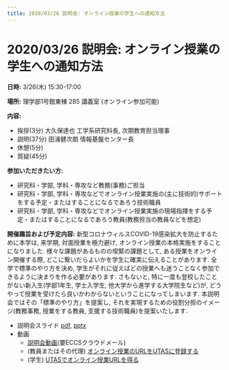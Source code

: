 ```yaml
---
title: 2020/03/26 説明会: オンライン授業の学生への通知方法
---
```


# 2020/03/26  説明会: オンライン授業の学生への通知方法

**日時:** 3/26(木) 15:30-17:00 

**場所:** 理学部1号館東棟 285 講義室 (オンライン参加可能)

**内容:**
 * 挨拶(3分) 大久保達也 工学系研究科長, 次期教育担当理事
 * 説明(37分) 田浦健次朗 情報基盤センター長
 * 休憩(5分)
 * 質疑(45分) 

**参加いただきたい方:**
 * 研究科・学部, 学科・専攻など教務(事務)ご担当
 * 研究科・学部, 学科・専攻などでオンライン授業実施の(主に技術的)サポートをする予定・またはすることになるであろう技術職員
 * 研究科・学部, 学科・専攻などでオンライン授業実施の現場指揮をする予定・またはすることになるであろう教員(教務担当の教員などを想定)

**開催趣旨および予定内容:** 新型コロナウィルスCOVID-19感染拡大を防止するために本学は, 来学期, 対面授業を極力避け, オンライン授業の本格実施をすることになりました. 様々な課題があるものの喫緊の課題として, ある授業をオンライン開催する際, どこに繋いだらよいかを学生に確実に伝えることがあります. 全学で標準のやり方を決め, 学生がそれに従えばどの授業へも迷うことなく参加できるように決まりを作る必要があります. さもないと, 特に一度も登校したことがない新入生(学部1年生, 学士入学生, 他大学から進学する大学院生など)が, どうやって授業を受けたら良いかわからないということになってしまいます. 本説明会ではその「標準のやり方」を提案し, それを実現するための役割分担のイメージ(教務事務, 授業をする教員, 支援する技術職員)を提案いたします. 

* 説明会スライド [pdf](notification.pdf), [pptx](notification.pptx)
* 動画
  * [説明会動画](https://drive.google.com/open?id=1BsaPc-qBNUQOAB4wXP09SyrMIKuraPGv)(要ECCSクラウドメール)
  * (教員またはその代理) [オンライン授業のURLをUTASに登録する](https://youtu.be/rlHrutdrjbo)
  * (学生) [UTASでオンライン授業URLを得る](https://youtu.be/J9dnXmFiIcI)

<!--
* [参加申し込み](https://tinyurl.com/vzfpuv8)
* [オンライン会議参加](https://tinyurl.com/sfru5xl) 13:00ごろから参加可能の予定です
* [質問箱](https://sli.do/event/5lger88n/questions) (sli.do へ行き, イベントコード tsuuchi )
* [接続トラブルの場合](https://tinyurl.com/rpf3brz)
-->
<!--
* [UTokyo AccountでExcelシートへアクセスする実験](https://univtokyo-my.sharepoint.com/:x:/g/personal/2615215597_utac_u-tokyo_ac_jp/EZN59-QgxfpHg7NX8Vc89wsBVE5wxTBpno2Z05UCwbkLUA?e=FaRkgq)
-->
